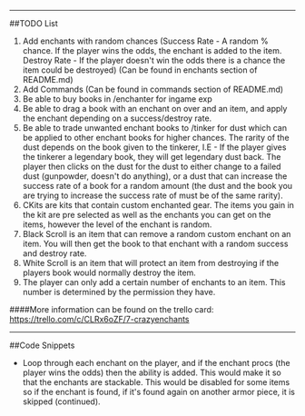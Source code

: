 *****
##TODO List


1. Add enchants with random chances (Success Rate - A random % chance. If the player wins the odds, the enchant is added to the item. Destroy Rate - If the player doesn't win the odds there is a chance the item could be destroyed) (Can be found in enchants section of README.md)
2. Add Commands (Can be found in commands section of README.md)
3. Be able to buy books in /enchanter for ingame exp
4. Be able to drag a book with an enchant on over and an item, and apply the enchant depending on a success/destroy rate.
5. Be able to trade unwanted enchant books to /tinker for dust which can be applied to other enchant books for higher chances. The rarity of the dust depends on the book given to the tinkerer, I.E - If the player gives the tinkerer a legendary book, they will get legendary dust back. The player then clicks on the dust for the dust to either change to a failed dust (gunpowder, doesn't do anything), or a dust that can increase the success rate of a book for a random amount (the dust and the book you are trying to increase the success rate of must be of the same rarity).
6. CKits are kits that contain custom enchanted gear. The items you gain in the kit are pre selected as well as the enchants you can get on the items, however the level of the enchant is random.
7. Black Scroll is an item that can remove a random custom enchant on an item. You will then get the book to that enchant with a random success and destroy rate.
8. White Scroll is an item that will protect an item from destroying if the players book would normally destroy the item.
9. The player can only add a certain number of enchants to an item. This number is determined by the permission they have.


####More information can be found on the trello card: https://trello.com/c/CLRx6oZF/7-crazyenchants

****

##Code Snippets

* Loop through each enchant on the player, and if the enchant procs (the player wins the odds) then the ability is added. This would make it so that the enchants are stackable. This would be disabled for some items so if the enchant is found, if it's found again on another armor piece, it is skipped (continued).